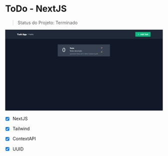 # ToDo - NextJS

> Status do Projeto: Terminado

![alt text](./doc/Captura%20de%20tela%202021-09-25%20141338.png)

- [x] NextJS
- [x] Tailwind
- [x] ContextAPI
- [x] UUID
  
